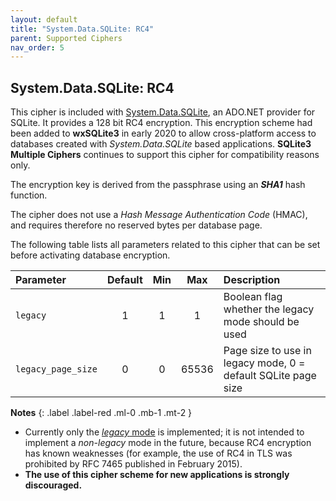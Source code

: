```yaml
---
layout: default
title: "System.Data.SQLite: RC4"
parent: Supported Ciphers
nav_order: 5
---
```

## <a name="cipher_rc4"/> System.Data.SQLite: RC4

This cipher is included with [System.Data.SQLite](https://system.data.sqlite.org), an ADO.NET provider for SQLite. It provides a 128 bit RC4 encryption. This encryption scheme had been added to **wxSQLite3** in early 2020 to allow cross-platform access to databases created with _System.Data.SQLite_ based applications. **SQLite3 Multiple Ciphers** continues to support this cipher for compatibility reasons only.

The encryption key is derived from the passphrase using an **_SHA1_** hash function.

The cipher does not use a _Hash Message Authentication Code_ (HMAC), and requires therefore no reserved bytes per database page.

The following table lists all parameters related to this cipher that can be set before activating database encryption.

| Parameter | Default | Min | Max | Description |
| :--- | :---: | :---: | :---: | :--- |
| `legacy` | 1 | 1 | 1 | Boolean flag whether the legacy mode should be used |
| `legacy_page_size` | 0 | 0 | 65536 | Page size to use in legacy mode, 0 = default SQLite page size |

**Notes**
{: .label .label-red .ml-0 .mb-1 .mt-2 }
- Currently only the [_legacy_ mode](/ciphers/cipher_legacy_mode.md}) is implemented; it is not intended to implement a _non-legacy_ mode in the future, because RC4 encryption has known weaknesses (for example, the use of RC4 in TLS was prohibited by RFC 7465 published in February 2015).
- **The use of this cipher scheme for new applications is strongly discouraged.**
